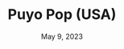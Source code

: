 ---
layout: gba
title: "Puyo Pop (USA)"
categories:
 - approved
 - gba
 - universal
 - safe
tags:
- puzzle
date: May 9, 2023
permalink: /games/puyo-pop/play/details
publisher: THQ
gid: puyo-pop
---